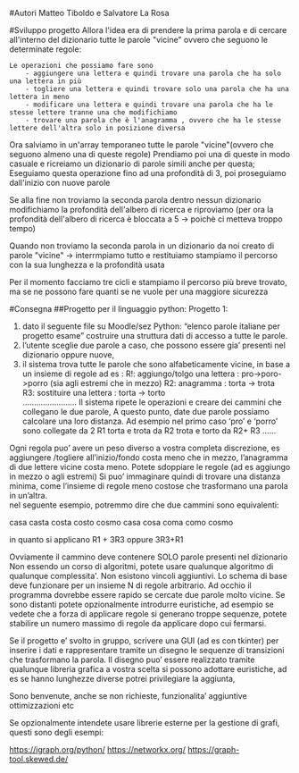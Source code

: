 #Autori
Matteo Tiboldo e Salvatore La Rosa

#Sviluppo progetto
Allora l'idea era di prendere la prima parola e di cercare all'interno del dizionario tutte le parole "vicine" 
ovvero che seguono le determinate regole:
	
	Le operazioni che possiamo fare sono
		- aggiungere una lettera e quindi trovare una parola che ha solo una lettera in più
		- togliere una lettera e quindi trovare solo una parola che ha una lettera in meno
		- modificare una lettera e quindi trovare una parola che ha le stesse lettere tranne una che modifichiamo
		- trovare una parola che è l'anagramma , ovvero che ha le stesse lettere dell'altra solo in posizione diversa

Ora salviamo in un'array temporaneo tutte le parole "vicine"(ovvero che seguono almeno una di queste regole)
Prendiamo poi una di queste in modo casuale e ricreiamo un dizionario di parole simili anche per questa;
Eseguiamo questa operazione fino ad una profondità di 3, poi proseguiamo dall'inizio con nuove parole

Se alla fine non troviamo la seconda parola dentro nessun dizionario modifichiamo la profondità dell'albero di ricerca
e riproviamo (per ora la profondità dell'albero di ricerca è bloccata a 5 -> poichè ci metteva troppo tempo)

Quando non troviamo la seconda parola in un dizionario da noi creato di parole "vicine" 
    -> interrmpiamo tutto e restituiamo stampiamo il percorso con la sua lunghezza e la profondità usata

Per il momento facciamo tre cicli e stampiamo il percorso più breve trovato, ma se ne possono fare quanti se ne vuole per
una maggiore sicurezza

#Consegna
##Progetto per il linguaggio python:
Progetto 1: 
1)  dato il seguente file su Moodle/sez Python:  “elenco parole italiane per progetto esame” costruire una struttura dati di accesso a tutte le parole.
2) l’utente sceglie due parole a caso, che possono essere gia’ presenti nel dizionario oppure nuove,
3) il sistema trova tutte le parole che sono alfabeticamente vicine, in base a un insieme di regole ad es :
     R!: aggiungo/tolgo una lettera : pro->poro->porro (sia agli estremi che in mezzo)
    R2:  anagramma            :   torta     -> trota  
R3:  sostituire una lettera           :   torta     -> torto  
……………………
Il sistema ripete le operazioni e creare dei cammini che collegano le due parole, A questo punto, date due parole possiamo calcolare una loro distanza.
Ad esempio nel primo caso
‘pro’ e ‘porro’ sono collegate da 2 R1 
torta e trota da R2
trota e torto da R2+ R3
……


Ogni regola puo’ avere un peso diverso a vostra completa discrezione, es aggiungere /togliere all’inizio/fondo costa meno che in mezzo, l’anagramma di due lettere vicine costa meno. Potete sdoppiare le regole (ad es aggiungo in mezzo o agli estremi) 
Si puo’ immaginare quindi di trovare una distanza minima, come l’insieme di regole meno costose che trasformano una parola in un’altra.   
nel seguente esempio, potremmo dire  che due cammini sono equivalenti:

casa casta costa costo cosmo
casa cosa coma como cosmo

in quanto si applicano R1 + 3R3 oppure 3R3+R1

Ovviamente il cammino deve contenere SOLO parole presenti nel dizionario
Non essendo un corso di algoritmi, potete usare qualunque algoritmo di qualunque complessita'.
Non esistono vincoli aggiuntivi.
Lo schema di base deve funzionare per un insieme N di regole arbitrario.
Ad occhio il programma dovrebbe essere rapido se cercate due parole molto vicine.
Se sono distanti potete opzionalmente introdurre euristiche, ad esempio
se vedete che a forza di applicare regole si generano troppe sequenze, potete stabilire un numero massimo di regole da applicare dopo cui fermarsi.

Se il progetto e’ svolto in gruppo, scrivere una GUI (ad es con tkinter) per inserire i dati e rappresentare tramite un disegno le sequenze di transizioni che trasformano la parola. Il disegno puo’ essere realizzato tramite qualunque libreria grafica a vostra scelta
si possono adottare euristiche, ad es se hanno lunghezze diverse potrei privilegiare la aggiunta,

Sono benvenute, anche se non richieste, funzionalita’ aggiuntive ottimizzazioni etc

Se opzionalmente intendete usare librerie esterne per la gestione di grafi, questi sono degli esempi:

https://igraph.org/python/
https://networkx.org/
https://graph-tool.skewed.de/ 

